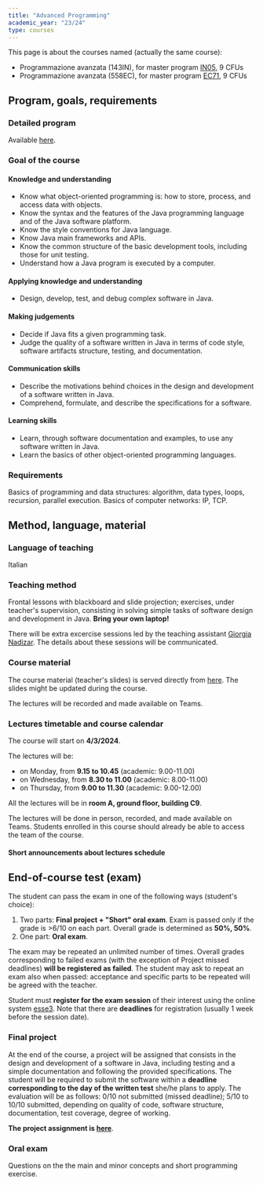 ```yaml
---
title: "Advanced Programming"
academic_year: "23/24"
type: courses
---
```


This page is about the courses named (actually the same course):
- Programmazione avanzata (143IN), for master program [IN05](https://corsi.units.it/IN05/descrizione-corso), 9 CFUs
- Programmazione avanzata (558EC), for master program [EC71](https://corsi.units.it/EC71/descrizione-corso), 9 CFUs

## Program, goals, requirements

### Detailed program
Available [here](https://units.coursecatalogue.cineca.it/insegnamenti/2023/118852/2016/6/10424?coorte=2021&schemaid=12073).

### Goal of the course

#### Knowledge and understanding
- Know what object-oriented programming is: how to store, process, and access data with objects.
- Know the syntax and the features of the Java programming language and of the Java software platform.
- Know the style conventions for Java language.
- Know Java main frameworks and APIs.
- Know the common structure of the basic development tools, including those for unit testing.
- Understand how a Java program is executed by a computer.

#### Applying knowledge and understanding
- Design, develop, test, and debug complex software in Java.

#### Making judgements
- Decide if Java fits a given programming task.
- Judge the quality of a software written in Java in terms of code style, software artifacts structure, testing, and documentation.

#### Communication skills
- Describe the motivations behind choices in the design and development of a software written in Java.
- Comprehend, formulate, and describe the specifications for a software.

#### Learning skills
- Learn, through software documentation and examples, to use any software written in Java.
- Learn the basics of other object-oriented programming languages.

### Requirements
Basics of programming and data structures: algorithm, data types, loops, recursion, parallel execution.
Basics of computer networks: IP, TCP.

## Method, language, material

### Language of teaching
Italian

### Teaching method
Frontal lessons with blackboard and slide projection; exercises, under teacher's supervision, consisting in solving simple tasks of software design and development in Java.
**Bring your own laptop!**

There will be extra excercise sessions led by the teaching assistant [Giorgia Nadizar](https://giorgia-nadizar.github.io/).
The details about these sessions will be communicated.

### Course material
The course material (teacher's slides) is served directly from [here](https://medvet.inginf.units.it/slides/advanced-programming-2324).
The slides might be updated during the course.

The lectures will be recorded and made available on Teams.

### Lectures timetable and course calendar
The course will start on **4/3/2024**.

The lectures will be:
- on Monday, from **9.15 to 10.45** (academic: 9.00-11.00)
- on Wednesday, from **8.30 to 11.00** (academic: 8.00-11.00)
- on Thursday, from **9.00 to 11.30** (academic: 9.00-12.00)

All the lectures will be in **room A, ground floor, building C9**.

The lectures will be done in person, recorded, and made available on Teams.
Students enrolled in this course should already be able to access the team of the course.

#### Short announcements about lectures schedule

## End-of-course test (exam)
The student can pass the exam in one of the following ways (student's choice):
1. Two parts: **Final project + "Short" oral exam**.
Exam is passed only if the grade is >6/10 on each part. Overall grade is determined as **50%, 50%**.
2. One part: **Oral exam**.

The exam may be repeated an unlimited number of times.
Overall grades corresponding to failed exams (with the exception of Project missed deadlines) **will be registered as failed**.
The student may ask to repeat an exam also when passed: acceptance and specific parts to be repeated will be agreed with the teacher.

Student must **register for the exam session** of their interest using the online system [esse3](https://esse3.units.it/).
Note that there are **deadlines** for registration (usually 1 week before the session date).

### Final project
At the end of the course, a project will be assigned that consists in the design and development of a software in Java, including testing and a simple documentation and following the provided specifications.
The student will be required to submit the software within a **deadline corresponding to the day of the written test** she/he plans to apply.
The evaluation will be as follows: 0/10 not submitted (missed deadline); 5/10 to 10/10 submitted, depending on quality of code, software structure, documentation, test coverage, degree of working.

**The project assignment is [here](project/)**.

### Oral exam
Questions on the the main and minor concepts and short programming exercise.

